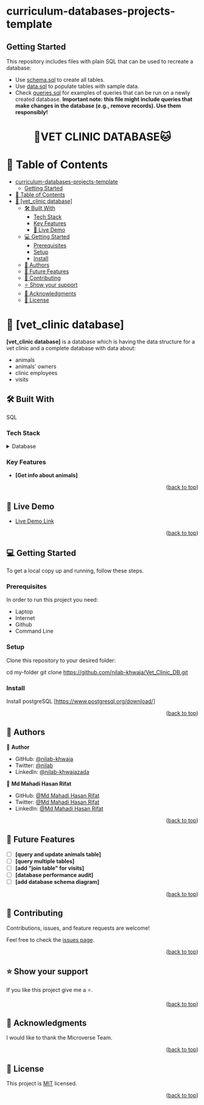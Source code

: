 # curriculum-databases-projects-template
## Getting Started

This repository includes files with plain SQL that can be used to recreate a database:

- Use [schema.sql](./schema.sql) to create all tables.
- Use [data.sql](./data.sql) to populate tables with sample data.
- Check [queries.sql](./queries.sql) for examples of queries that can be run on a newly created database. **Important note: this file might include queries that make changes in the database (e.g., remove records). Use them responsibly!**

<a name="readme-top"></a>

<div align="center">

  <h1><b>🐶VET CLINIC DATABASE🐱</b></h1>

</div>

<!-- TABLE OF CONTENTS -->

# 📗 Table of Contents

- [curriculum-databases-projects-template](#curriculum-databases-projects-template)
  - [Getting Started](#getting-started)
- [📗 Table of Contents](#-table-of-contents)
- [📖 \[vet\_clinic database\] ](#-vet_clinic-database-)
  - [🛠 Built With ](#-built-with-)
    - [Tech Stack ](#tech-stack-)
    - [Key Features ](#key-features-)
    - [🚀 Live Demo ](#-live-demo-)
  - [💻 Getting Started ](#-getting-started-)
    - [Prerequisites](#prerequisites)
    - [Setup](#setup)
    - [Install](#install)
  - [👥 Authors ](#-authors-)
  - [🔭 Future Features ](#-future-features-)
  - [🤝 Contributing ](#-contributing-)
  - [⭐️ Show your support ](#️-show-your-support-)
  - [🙏 Acknowledgments ](#-acknowledgments-)
  - [📝 License ](#-license-)

<!-- PROJECT DESCRIPTION -->

# 📖 [vet_clinic database] <a name="about-project"></a>

**[vet_clinic database]** is a database which is having the data structure for a vet clinic and a complete database with data about:
- animals
- animals' owners
- clinic employees
- visits

## 🛠 Built With <a name="built-with"></a>
SQL

### Tech Stack <a name="tech-stack"></a>

<details>
<summary>Database</summary>
  <ul>
    <li><a href="https://www.postgresql.org/">PostgreSQL</a></li>
  </ul>
</details>

<!-- Features -->

### Key Features <a name="key-features"></a>

- **[Get info about animals]**

<p align="right">(<a href="#readme-top">back to top</a>)</p>


## 🚀 Live Demo <a name="live-demo"></a>

- [Live Demo Link](https://drawsql.app/teams/nilab-khwajazada/diagrams/vet-clinic)

<p align="right">(<a href="#readme-top">back to top</a>)</p>

## 💻 Getting Started <a name="getting-started"></a>

To get a local copy up and running, follow these steps.

### Prerequisites

In order to run this project you need:

- Laptop
- Internet
- Github
- Command Line

### Setup

Clone this repository to your desired folder:

  cd my-folder
  git clone https://github.com/nilab-khwaja/Vet_Clinic_DB.git

### Install

Install postgreSQL [https://www.postgresql.org/download/]

<p align="right">(<a href="#readme-top">back to top</a>)</p>

<!-- AUTHORS -->

## 👥 Authors <a name="authors"></a>


👤 **Author**

- GitHub: [@nilab-khwaja](https://github.com/nilab-khwaja)
- Twitter: [@nilab](https://x.com/NilabKhwajazada?t=hEkqy2CCNFOIfGtbmD2gLA&s=35)
- LinkedIn: [@nilab-khwajazada](https://www.linkedin.com/in/nilab-khwajazada)

👤 **Md Mahadi Hasan Rifat**

- GitHub: [@Md Mahadi Hasan Rifat](https://github.com/Rifat8080)
- Twitter: [@Md Mahadi Hasan Rifat](https://twitter.com/mdmahadirifat98)
- LinkedIn: [@Md Mahadi Hasan Rifat](https://www.linkedin.com/in/mdmahadihasanrifat/)

<p align="right">(<a href="#readme-top">back to top</a>)</p>

<!-- FUTURE FEATURES -->

## 🔭 Future Features <a name="future-features"></a>

- [ ] **[query and update animals table]**
- [ ] **[query multiple tables]**
- [ ] **[add "join table" for visits]**
- [ ] **[database performance audit]**
- [ ] **[add database schema diagram]**

<p align="right">(<a href="#readme-top">back to top</a>)</p>

<!-- CONTRIBUTING -->

## 🤝 Contributing <a name="contributing"></a>

Contributions, issues, and feature requests are welcome!

Feel free to check the [issues page](https://github.com/nilab-khwaja/Vet_Clinic_DB/issues).

<p align="right">(<a href="#readme-top">back to top</a>)</p>

<!-- SUPPORT -->

## ⭐️ Show your support <a name="support"></a>

If you like this project give me a ⭐️.

<p align="right">(<a href="#readme-top">back to top</a>)</p>

<!-- ACKNOWLEDGEMENTS -->

## 🙏 Acknowledgments <a name="acknowledgements"></a>

I would like to thank the Microverse Team.

<p align="right">(<a href="#readme-top">back to top</a>)</p>

<!-- LICENSE -->

## 📝 License <a name="license"></a>


This project is [MIT](./LICENSE) licensed.


<p align="right">(<a href="#readme-top">back to top</a>)</p>